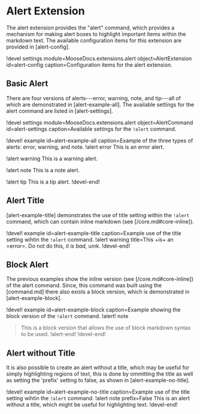 # Alert Extension

The alert extension provides the "alert" command, which provides a mechanism
for making alert boxes to highlight important items within the markdown text.
The available configuration items for this extension are provided in [alert-config].

!devel settings module=MooseDocs.extensions.alert
                object=AlertExtension
                id=alert-config
                caption=Configuration items for the alert extension.

## Basic Alert

There are four versions of alerts---error, warning, note, and tip---all of which are demonstrated
in [alert-example-all]. The available settings for the alert command are listed in
[alert-settings].

!devel settings module=MooseDocs.extensions.alert
                object=AlertCommand
                id=alert-settings
                caption=Available settings for the `!alert` command.

!devel! example id=alert-example-all
               caption=Example of the three types of alerts: error, warning, and note.
!alert error
This is an error alert.

!alert warning
This is a warning alert.

!alert note
This is a note alert.

!alert tip
This is a tip alert.
!devel-end!

## Alert Title

[alert-example-title] demonstrates the use of title setting within the `!alert` command,
which can contain inline markdown (see [/core.md#core-inline]).

!devel! example id=alert-example-title
                caption=Example use of the title setting wihtin the `!alert` command.
!alert warning title=This +is+ an =error=.
Do not do this, *it is bad*, umk.
!devel-end!

## Block Alert

The previous examples show the inline version (see [/core.md#core-inline]) of the
alert command. Since, this command was built using the [command.md] there also exists a
block version, which is demonstrated in [alert-example-block].

!devel! example id=alert-example-block
                caption=Example showing the block version of the `!alert` command.
!alert! note
> This is a block version
> that allows the use of
> block markdown syntax
> to be used.
!alert-end!
!devel-end!

## Alert without Title

It is also possible to create an alert without a title, which may be useful for simply highlighting
regions of text, this is done by ommitting the title as well as setting the 'prefix' setting
to false, as shown in [alert-example-no-title].

!devel! example id=alert-example-no-title
                caption=Example use of the title setting wihtin the `!alert` command.
!alert note prefix=False
This is an alert without a title,
which might be useful for highlighting text.
!devel-end!
